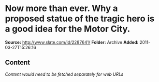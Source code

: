 # Now more than ever. Why a proposed statue of the tragic hero is a good idea for the Motor City.

**Source:** http://www.slate.com/id/2287641/
**Folder:** Archive
**Added:** 2011-03-27T15:26:16




## Content
*Content would need to be fetched separately for web URLs*
